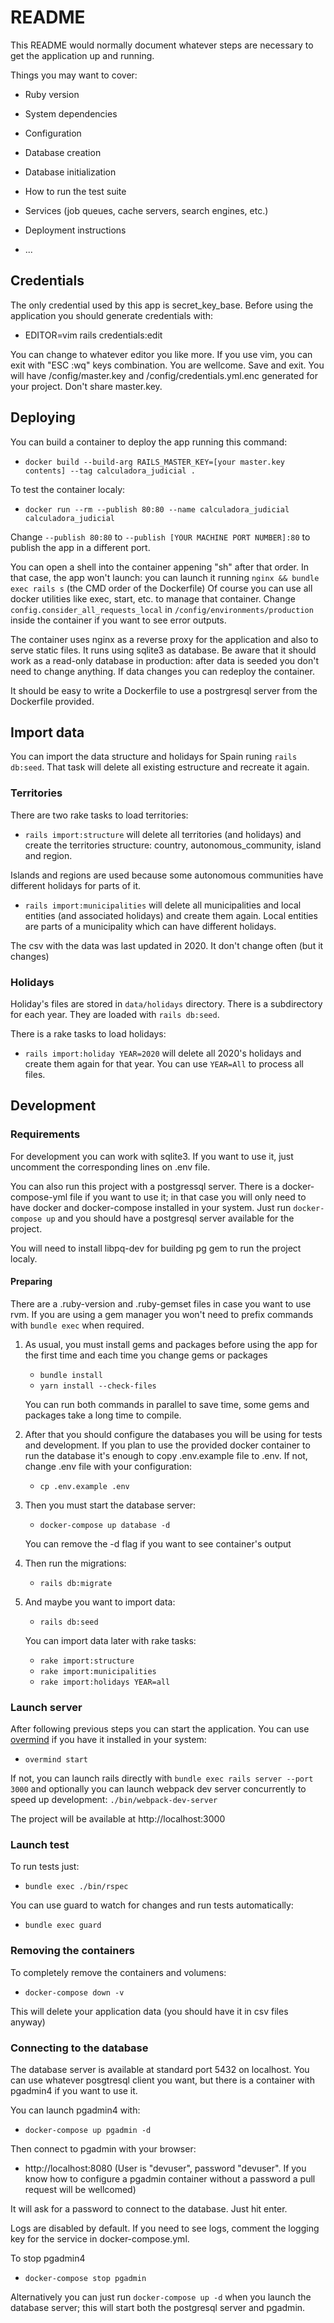 # README

This README would normally document whatever steps are necessary to get the
application up and running.

Things you may want to cover:

* Ruby version

* System dependencies

* Configuration

* Database creation

* Database initialization

* How to run the test suite

* Services (job queues, cache servers, search engines, etc.)

* Deployment instructions

* ...

## Credentials

The only credential used by this app is secret_key_base. Before using the application you should generate credentials with:
- EDITOR=vim rails credentials:edit

You can change to whatever editor you like more. If you use vim, you can exit with "ESC :wq" keys combination. You are wellcome.
Save and exit. You will have /config/master.key and /config/credentials.yml.enc generated for your project. Don't share master.key. 

## Deploying

You can build a container to deploy the app running this command:

- ```docker build --build-arg RAILS_MASTER_KEY=[your master.key contents] --tag calculadora_judicial . ```

To test the container localy: 

- ```docker run --rm --publish 80:80 --name calculadora_judicial calculadora_judicial```

Change ```--publish 80:80``` to ```--publish [YOUR MACHINE PORT NUMBER]:80``` to publish the app in a different port.

You can open a shell into the container appening "sh" after that order. In that case, the app won't launch: you can launch it running ```nginx && bundle exec rails s``` (the CMD order of the Dockerfile) Of course you can use all docker utilities like exec, start, etc. to manage that container. Change ```config.consider_all_requests_local``` in ```/config/environments/production``` inside the container if you want to see error outputs.

The container uses nginx as a reverse proxy for the application and also to serve static files. It runs using sqlite3 as database. Be aware that it should work as a read-only database in production: after data is seeded you don't need to change anything. If data changes you can redeploy the container. 

It should be easy to write a Dockerfile to use a postrgresql server from the Dockerfile provided.

## Import data

You can import the data structure and holidays for Spain runing ```rails db:seed```. That task will delete all existing estructure and recreate it again.

### Territories

There are two rake tasks to load territories:
- ```rails import:structure``` will delete all territories (and holidays) and create the territories structure: country, autonomous_community, island and region. 

Islands and regions are used because some autonomous communities have different holidays for parts of it.

- ```rails import:municipalities``` will delete all municipalities and local entities (and associated holidays) and create them again. Local entities are parts of a municipality which can have different holidays.

The csv with the data was last updated in 2020. It don't change often (but it changes)

### Holidays

Holiday's files are stored in ```data/holidays``` directory. There is a subdirectory for each year. They are loaded with ```rails db:seed```.

There is a rake tasks to load holidays:
- ```rails import:holiday YEAR=2020``` will delete all 2020's holidays and create them again for that year. You can use ```YEAR=All``` to process all files.

## Development

### Requirements

For development you can work with sqlite3. If you want to use it, just uncomment the corresponding lines on .env file.

You can also run this project with a postgressql server. There is a docker-compose-yml file if you want to use it; in that case you will only need to have docker and docker-compose installed in your system. Just run ```docker-compose up``` and you should have a postgresql server available for the project.

You will need to install libpq-dev for building pg gem to run the project localy.

#### Preparing

There are a .ruby-version and .ruby-gemset files in case you want to use rvm. If you are using a gem manager you won't need to prefix commands with ```bundle exec``` when required.

1) As usual, you must install gems and packages before using the app for the first time and each time you change gems or packages
    - ```bundle install```
    - ```yarn install --check-files```

    You can run both commands in parallel to save time, some gems and packages take a long time to compile.

2) After that you should configure the databases you will be using for tests and development. If you plan to use the provided docker container to run the database it's enough to copy .env.example file to .env. If not, change .env file with your configuration:
    - ```cp .env.example .env```

3) Then you must start the database server:
    - ```docker-compose up database -d```

    You can remove the -d flag if you want to see container's output

4) Then run the migrations: 
    - ```rails db:migrate```

4) And maybe you want to import data: 
    - ```rails db:seed```

    You can import data later with rake tasks:
    - ```rake import:structure```
    - ```rake import:municipalities```
    - ```rake import:holidays YEAR=all```

### Launch server

After following previous steps you can start the application. You can use [overmind](https://github.com/DarthSim/overmind) if you have it installed in your system:
- ```overmind start```

If not, you can launch rails directly with ```bundle exec rails server --port 3000``` and optionally you can launch webpack dev server concurrently to speed up development: ```./bin/webpack-dev-server```

The project will be available at http://localhost:3000

### Launch test

To run tests just:
- ```bundle exec ./bin/rspec```

You can use guard to watch for changes and run tests automatically:
- ```bundle exec guard```

### Removing the containers

To completely remove the containers and volumens:
- ```docker-compose down -v```

This will delete your application data (you should have it in csv files anyway)

### Connecting to the database

The database server is available at standard port 5432 on localhost. You can use whatever posgtresql client you want, but there is a container with pgadmin4 if you want to use it. 

You can launch pgadmin4 with:
- ```docker-compose up pgadmin -d```

Then connect to pgadmin with your browser:
- http://localhost:8080 (User is "devuser", password "devuser". If you know how to configure a pgadmin container without a password a pull request will be wellcomed)

It will ask for a password to connect to the database. Just hit enter.

Logs are disabled by default. If you need to see logs, comment the logging key for the service in docker-compose.yml.

To stop pgadmin4
- ```docker-compose stop pgadmin```

Alternatively you can just run ```docker-compose up -d``` when you launch the database server; this will start both the postgresql server and pgadmin.